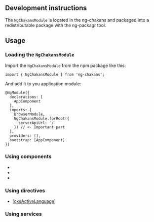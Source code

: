 ## Development instructions

The `NgChakansModule` is located in the ng-chakans and packaged into a redistributable package with the ng-packagr tool.

## Usage

### Loading the `NgChakansModule`

Import the `NgChakansModule` from the npm package like this:

```tsx
import { NgChakansModule } from 'ng-chakans';
```

And add it to you application module:

```tsx
@NgModule({
  declarations: [
    AppComponent
  ],
  imports: [
    BrowserModule,
    NgChakansModule.forRoot({
      serverApiUrl: '/'
    }) // <- Important part
  ],
  providers: [],
  bootstrap: [AppComponent]
})
```

### Using components
* [<cks-navbar>](/docs/contents/components/navbar.md)
* [<cks-page-ribbon>](/docs/contents/components/profiles.md)
* [<cks-sidebar>](/docs/contents/components/sidebar.md)

### Using directives
* [[cksActiveLanguage]](/docs/contents/directives/active-language.md)

### Using services
